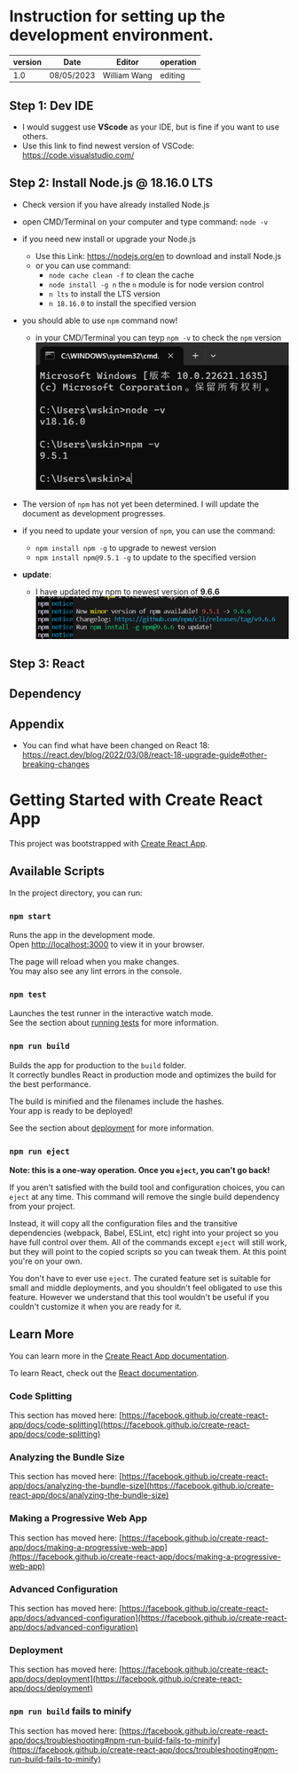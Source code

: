 # Instruction for setting up the development environment.
|version  |Date       |Editor       |operation  |
|---------|-----------|-------------|-----------|
|1.0      |08/05/2023 |William Wang |editing    |
## Step 1: Dev IDE
- I would suggest use **VScode** as your IDE, but is fine if you want to use others. 
- Use this link to find newest version of VSCode: https://code.visualstudio.com/

## Step 2: Install Node.js @ 18.16.0 LTS

+ Check version if you have already installed Node.js
+ open CMD/Terminal on your computer and type command: `node -v `
+ if you need new install or upgrade your Node.js
  + Use this Link: https://nodejs.org/en to download and install Node.js
  + or you can use command: 
    + `node cache clean -f` to clean the cache
    + `node install -g n` the `n` module is for node version control
    + `n lts` to install the LTS version
    + `n 18.16.0` to install the specified version 
+ you should able to use `npm` command now!
  + in your CMD/Terminal you can teyp `npm -v` to check the `npm` version
![node cammand image](../img/node-command.png)

+ The version of `npm` has not yet been determined. I will update the document as development progresses.
+ if you need to update your version of `npm`, you can use the command:
    + `npm install npm -g` to upgrade to newest version
    + `npm install npm@9.5.1 -g` to update to the specified version
  
+ **update**:
  + I have updated my npm to newest version of **9.6.6**
![update npm](../img/update%20npm.png)

##  Step 3:  React

## Dependency



## Appendix
- You can find what have been changed on React 18: https://react.dev/blog/2022/03/08/react-18-upgrade-guide#other-breaking-changes

# Getting Started with Create React App

This project was bootstrapped with [Create React App](https://github.com/facebook/create-react-app).

## Available Scripts

In the project directory, you can run:

### `npm start`

Runs the app in the development mode.\
Open [http://localhost:3000](http://localhost:3000) to view it in your browser.

The page will reload when you make changes.\
You may also see any lint errors in the console.

### `npm test`

Launches the test runner in the interactive watch mode.\
See the section about [running tests](https://facebook.github.io/create-react-app/docs/running-tests) for more information.

### `npm run build`

Builds the app for production to the `build` folder.\
It correctly bundles React in production mode and optimizes the build for the best performance.

The build is minified and the filenames include the hashes.\
Your app is ready to be deployed!

See the section about [deployment](https://facebook.github.io/create-react-app/docs/deployment) for more information.

### `npm run eject`

**Note: this is a one-way operation. Once you `eject`, you can't go back!**

If you aren't satisfied with the build tool and configuration choices, you can `eject` at any time. This command will remove the single build dependency from your project.

Instead, it will copy all the configuration files and the transitive dependencies (webpack, Babel, ESLint, etc) right into your project so you have full control over them. All of the commands except `eject` will still work, but they will point to the copied scripts so you can tweak them. At this point you're on your own.

You don't have to ever use `eject`. The curated feature set is suitable for small and middle deployments, and you shouldn't feel obligated to use this feature. However we understand that this tool wouldn't be useful if you couldn't customize it when you are ready for it.

## Learn More

You can learn more in the [Create React App documentation](https://facebook.github.io/create-react-app/docs/getting-started).

To learn React, check out the [React documentation](https://reactjs.org/).

### Code Splitting

This section has moved here: [https://facebook.github.io/create-react-app/docs/code-splitting](https://facebook.github.io/create-react-app/docs/code-splitting)

### Analyzing the Bundle Size

This section has moved here: [https://facebook.github.io/create-react-app/docs/analyzing-the-bundle-size](https://facebook.github.io/create-react-app/docs/analyzing-the-bundle-size)

### Making a Progressive Web App

This section has moved here: [https://facebook.github.io/create-react-app/docs/making-a-progressive-web-app](https://facebook.github.io/create-react-app/docs/making-a-progressive-web-app)

### Advanced Configuration

This section has moved here: [https://facebook.github.io/create-react-app/docs/advanced-configuration](https://facebook.github.io/create-react-app/docs/advanced-configuration)

### Deployment

This section has moved here: [https://facebook.github.io/create-react-app/docs/deployment](https://facebook.github.io/create-react-app/docs/deployment)

### `npm run build` fails to minify

This section has moved here: [https://facebook.github.io/create-react-app/docs/troubleshooting#npm-run-build-fails-to-minify](https://facebook.github.io/create-react-app/docs/troubleshooting#npm-run-build-fails-to-minify)
